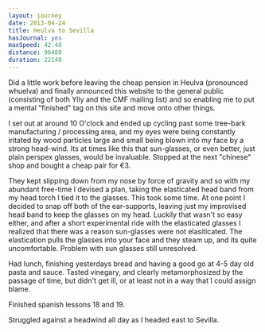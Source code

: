 ```yaml
---
layout: journey
date: 2013-04-24
title: Heulva to Sevilla
hasJournal: yes
maxSpeed: 42.48
distance: 96480
duration: 22140
---
```

Did a little work before leaving the cheap pension in Heulva (pronounced whuelva) and finally announced this website to the general public (consisting of both Ylly and the CMF mailing list) and so enabling me to put a mental "finished" tag on this site and move onto other things.

I set out at around 10 O'clock and ended up cycling past some tree-bark manufacturing / processing area, and my eyes were being constantly iritated by wood particles large and small being blown into my face by a strong head-wind. Its at times like this that sun-glasses, or even better, just plain perspex glasses, would be invaluable. Stopped at the next "chinese" shop and bought a cheap pair for €3.

They kept slipping down from my nose by force of gravity and so with my abundant free-time I devised a plan, taking the elasticated head band from my head torch I tied it to the glasses. This took some time. At one point I decided to snap off both of the ear-supports, leaving just my improvised head band to keep the glasses on my head. Luckily that wasn't so easy either, and after a short experimental ride with the elasticated glasses I realized that there was a reason sun-glasses were not elasiticated. The elastication pulls the glasses into your face and they steam up, and its quite uncomfortable. Problem with sun glasses still unresolved.

Had lunch, finishing yesterdays bread and having a good go at 4-5 day old pasta and sauce. Tasted vinegary, and clearly metamorphosized by the passage of time, but didn't get ill, or at least not in a way that I could assign blame.

Finished spanish lessons 18 and 19.

Struggled against a headwind all day as I headed east to Sevilla.